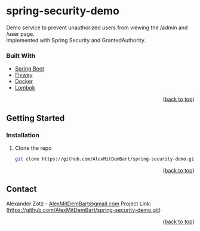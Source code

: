 # spring-security-demo
Demo service to prevent unauthorized users from viewing the /admin and /user page. </br>
Implemented with Spring Security and GrantedAuthority.


### Built With
* [Spring Boot](https://spring.io)
* [Flyway](https://flywaydb.org/)
* [Docker](https://www.docker.com/)
* [Lombok](https://projectlombok.org/)
<p align="right">(<a href="#top">back to top</a>)</p>

<!-- GETTING STARTED -->
## Getting Started
### Installation
1. Clone the repo

   ```sh
   git clone https://github.com/AlexMitDemBart/spring-security-demo.git
   ```
<p align="right">(<a href="#top">back to top</a>)</p>

<!-- CONTACT -->
## Contact
Alexander Zotz - AlexMitDemBart@gmail.com
Project Link: (https://github.com/AlexMitDemBart/spring-security-demo.git)
<p align="right">(<a href="#top">back to top</a>)</p>
